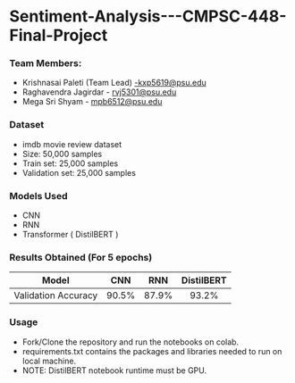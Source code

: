 # Sentiment-Analysis---CMPSC-448-Final-Project

### Team Members:
- Krishnasai Paleti (Team Lead) -kxp5619@psu.edu
- Raghavendra Jagirdar - rvj5301@psu.edu
- Mega Sri Shyam - mpb6512@psu.edu

### Dataset
- imdb movie review dataset
- Size: 50,000 samples
- Train set: 25,000 samples
- Validation set: 25,000 samples

### Models Used
- CNN
- RNN
- Transformer ( DistilBERT )

### Results Obtained (For 5 epochs)
| Model  | CNN | RNN | DistilBERT |
| :---:  | :---:  | :---:  | :---:  |
| Validation Accuracy  |  90.5% | 87.9% | 93.2% |

### Usage
- Fork/Clone the repository and run the notebooks on colab.
- requirements.txt contains the packages and libraries needed to run on local machine.
- NOTE: DistilBERT notebook runtime must be GPU.
  
  
